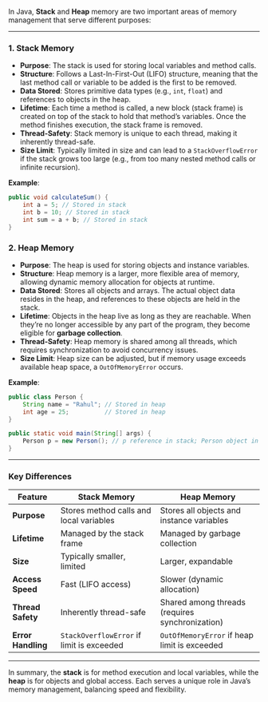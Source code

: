 In Java, **Stack** and **Heap** memory are two important areas of memory management that serve different purposes:

---

### 1. Stack Memory
   - **Purpose**: The stack is used for storing local variables and method calls.
   - **Structure**: Follows a Last-In-First-Out (LIFO) structure, meaning that the last method call or variable to be added is the first to be removed.
   - **Data Stored**: Stores primitive data types (e.g., `int`, `float`) and references to objects in the heap.
   - **Lifetime**: Each time a method is called, a new block (stack frame) is created on top of the stack to hold that method’s variables. Once the method finishes execution, the stack frame is removed.
   - **Thread-Safety**: Stack memory is unique to each thread, making it inherently thread-safe.
   - **Size Limit**: Typically limited in size and can lead to a `StackOverflowError` if the stack grows too large (e.g., from too many nested method calls or infinite recursion).

   **Example**:
   ```java
   public void calculateSum() {
       int a = 5; // Stored in stack
       int b = 10; // Stored in stack
       int sum = a + b; // Stored in stack
   }
   ```

### 2. Heap Memory
   - **Purpose**: The heap is used for storing objects and instance variables.
   - **Structure**: Heap memory is a larger, more flexible area of memory, allowing dynamic memory allocation for objects at runtime.
   - **Data Stored**: Stores all objects and arrays. The actual object data resides in the heap, and references to these objects are held in the stack.
   - **Lifetime**: Objects in the heap live as long as they are reachable. When they’re no longer accessible by any part of the program, they become eligible for **garbage collection**.
   - **Thread-Safety**: Heap memory is shared among all threads, which requires synchronization to avoid concurrency issues.
   - **Size Limit**: Heap size can be adjusted, but if memory usage exceeds available heap space, a `OutOfMemoryError` occurs.

   **Example**:
   ```java
   public class Person {
       String name = "Rahul"; // Stored in heap
       int age = 25;          // Stored in heap
   }

   public static void main(String[] args) {
       Person p = new Person(); // p reference in stack; Person object in heap
   }
   ```

---

### Key Differences
| Feature            | Stack Memory                                    | Heap Memory                                    |
|--------------------|-------------------------------------------------|------------------------------------------------|
| **Purpose**        | Stores method calls and local variables         | Stores all objects and instance variables      |
| **Lifetime**       | Managed by the stack frame                      | Managed by garbage collection                  |
| **Size**           | Typically smaller, limited                      | Larger, expandable                             |
| **Access Speed**   | Fast (LIFO access)                              | Slower (dynamic allocation)                    |
| **Thread Safety**  | Inherently thread-safe                          | Shared among threads (requires synchronization)|
| **Error Handling** | `StackOverflowError` if limit is exceeded       | `OutOfMemoryError` if heap limit is exceeded   |

---

In summary, the **stack** is for method execution and local variables, while the **heap** is for objects and global access. Each serves a unique role in Java’s memory management, balancing speed and flexibility.